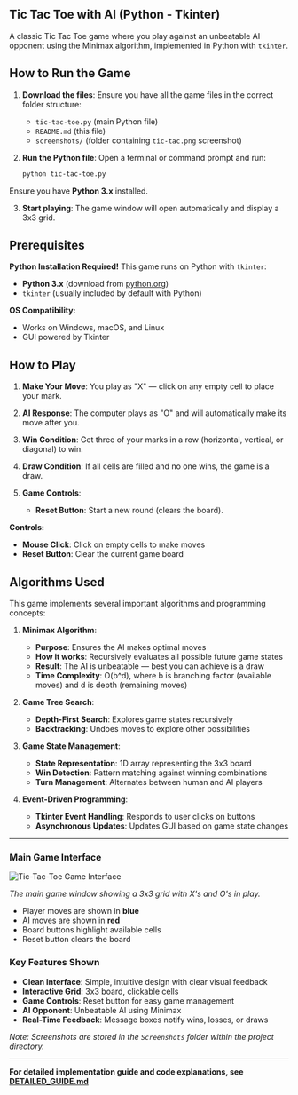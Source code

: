 ## Tic Tac Toe with AI (Python - Tkinter)

A classic Tic Tac Toe game where you play against an unbeatable AI opponent using the Minimax algorithm, implemented in Python with `tkinter`.

## How to Run the Game

1. **Download the files**: Ensure you have all the game files in the correct folder structure:

   - `tic-tac-toe.py` (main Python file)
   - `README.md` (this file)
   - `screenshots/` (folder containing `tic-tac.png` screenshot)

2. **Run the Python file**: Open a terminal or command prompt and run:

   ```bash
   python tic-tac-toe.py
Ensure you have **Python 3.x** installed.

3. **Start playing**: The game window will open automatically and display a 3x3 grid.

## Prerequisites

**Python Installation Required!** This game runs on Python with `tkinter`:

* **Python 3.x** (download from [python.org](https://www.python.org/))
* `tkinter` (usually included by default with Python)

**OS Compatibility:**

* Works on Windows, macOS, and Linux
* GUI powered by Tkinter

## How to Play

1. **Make Your Move**: You play as "X" — click on any empty cell to place your mark.
2. **AI Response**: The computer plays as "O" and will automatically make its move after you.
3. **Win Condition**: Get three of your marks in a row (horizontal, vertical, or diagonal) to win.
4. **Draw Condition**: If all cells are filled and no one wins, the game is a draw.
5. **Game Controls**:

   * **Reset Button**: Start a new round (clears the board).

**Controls:**

* **Mouse Click**: Click on empty cells to make moves
* **Reset Button**: Clear the current game board

## Algorithms Used

This game implements several important algorithms and programming concepts:

1. **Minimax Algorithm**:

   * **Purpose**: Ensures the AI makes optimal moves
   * **How it works**: Recursively evaluates all possible future game states
   * **Result**: The AI is unbeatable — best you can achieve is a draw
   * **Time Complexity**: O(b^d), where b is branching factor (available moves) and d is depth (remaining moves)

2. **Game Tree Search**:

   * **Depth-First Search**: Explores game states recursively
   * **Backtracking**: Undoes moves to explore other possibilities

3. **Game State Management**:

   * **State Representation**: 1D array representing the 3x3 board
   * **Win Detection**: Pattern matching against winning combinations
   * **Turn Management**: Alternates between human and AI players

4. **Event-Driven Programming**:

   * **Tkinter Event Handling**: Responds to user clicks on buttons
   * **Asynchronous Updates**: Updates GUI based on game state changes

---

### Main Game Interface

![Tic-Tac-Toe Game Interface](screenshots/tic-tac.png)

*The main game window showing a 3x3 grid with X's and O's in play.*

* Player moves are shown in **blue**
* AI moves are shown in **red**
* Board buttons highlight available cells
* Reset button clears the board

### Key Features Shown

* **Clean Interface**: Simple, intuitive design with clear visual feedback
* **Interactive Grid**: 3x3 board, clickable cells
* **Game Controls**: Reset button for easy game management
* **AI Opponent**: Unbeatable AI using Minimax
* **Real-Time Feedback**: Message boxes notify wins, losses, or draws

*Note: Screenshots are stored in the `Screenshots` folder within the project directory.*

---

**For detailed implementation guide and code explanations, see [DETAILED_GUIDE.md](DETAILED_GUIDE.md)**


